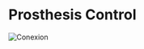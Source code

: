 # Prosthesis Control
![Conexion](https://user-images.githubusercontent.com/78579297/195246435-648ade52-73cb-4384-bdd4-103e6259a9d1.jpg)
